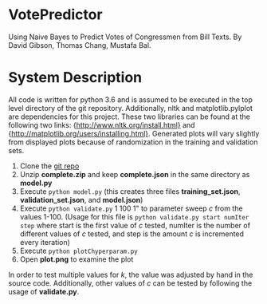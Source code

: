 # VotePredictor
Using Naive Bayes to Predict Votes of Congressmen from Bill Texts. By David Gibson, Thomas Chang, Mustafa Bal.

# System Description
All code is written for python 3.6 and is assumed to be executed in the top level directory of the git repository. Additionally, nltk and matplotlib.pylplot are dependencies for this project. These two libraries can be found  at the following two links: {http://www.nltk.org/install.html} and {http://matplotlib.org/users/installing.html}. Generated plots will vary slightly from displayed plots because of randomization in the training and validation sets.

1. Clone the [git repo](https://github.com/mstfbl/VotePredictor)
2. Unzip **complete.zip** and keep **complete.json** in the same directory as **model.py**
3. Execute ```python model.py``` (this creates three files **training\_set.json**, **validation\_set.json**, and **model.json**)
4. Execute ```python validate.py``` 1 100 1" to parameter sweep *c* from the values 1-100. (Usage for this file is ```python validate.py start numIter step``` where start is the first value of *c* tested, numIter is the number of different values of *c* tested, and step is the amount *c* is incremented every iteration)
5. Execute ```python plotChyperparam.py```
6. Open **plot.png** to examine the plot

In order to test multiple values for *k*, the value was adjusted by hand in the source code. Additionally, other values of *c* can be tested by following the usage of **validate.py**.
